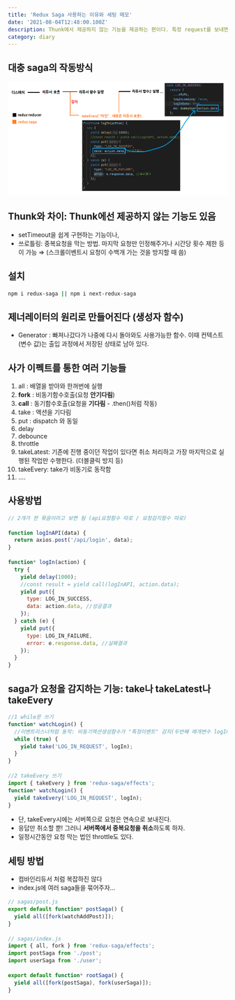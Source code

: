```yaml
---
title: 'Redux Saga 사용하는 이유와 세팅 메모'
date: '2021-08-04T12:48:00.100Z'
description: Thunk에서 제공하지 않는 기능을 제공하는 편이다. 특정 request를 보내면 호출한 것을 감지하는 일종의 이벤트리스너 같은 모습이다.
category: diary
---
```


## 대충 saga의 작동방식

![saga패턴](../assets/saga2.png)

## Thunk와 차이: Thunk에선 제공하지 않는 기능도 있음

- setTimeout을 쉽게 구현하는 기능이나,
- 쓰로틀링: 중복요청을 막는 방법. 마지막 요청만 인정해주거나 시간당 횟수 제한 등이 가능
  ⇒ (스크롤이벤트시 요청이 수백개 가는 것을 방지할 때 씀)

## 설치

```bash
npm i redux-saga || npm i next-redux-saga
```

## 제너레이터의 원리로 만들어진다 (생성자 함수)

- Generator : 빠져나갔다가 나중에 다시 돌아와도 사용가능한 함수. 이때 컨텍스트(변수 값)는 출입 과정에서 저장된 상태로 남아 있다.

## 사가 이펙트를 통한 여러 기능들

1.  all : 배열을 받아와 한꺼번에 실행
2.  **fork** : 비동기함수호출(요청 **안기다림**)
3.  **call** : 동기함수호출(요청을 **기다림** - .then()처럼 작동)
4.  take : 액션을 기다림
5.  put : dispatch 와 동일
6.  delay
7.  debounce
8.  throttle
9.  takeLatest: 기존에 진행 중이던 작업이 있다면 취소 처리하고 가장 마지막으로 실행된 작업만 수행한다. (더블클릭 방지 등)
10. takeEvery: take가 비동기로 동작함
11. ....

## 사용방법

```jsx
// 2개가 한 묶음이라고 보면 됨 (api요청함수 따로 / 요청감지함수 따로)

function logInAPI(data) {
  return axios.post('/api/login', data);
}

function* logIn(action) {
  try {
    yield delay(1000);
    //const result = yield call(logInAPI, action.data);
    yield put({
      type: LOG_IN_SUCCESS,
      data: action.data, //성공결과
    });
  } catch (e) {
    yield put({
      type: LOG_IN_FAILURE,
      error: e.response.data, //실패결과
    });
  }
}
```

## saga가 요청을 감지하는 기능: take나 takeLatest나 takeEvery

```jsx
//1 while문 쓰기
function* watchLogin() {
  //이벤트리스너처럼 동작: 비동기액션생성함수가 "특정이벤트" 감지(두번째 매개변수 logIn을 감지한다)
  while (true) {
    yield take('LOG_IN_REQUEST', logIn);
  }
}

//2 takeEvery 쓰기
import { takeEvery } from 'redux-saga/effects';
function* watchLogin() {
  yield takeEvery('LOG_IN_REQUEST', logIn);
}
```

- 단, takeEvery시에는 서버쪽으로 요청은 연속으로 보내진다.
- 응답만 취소할 뿐! 그러니 **서버쪽에서 중복요청을 취소**하도록 하자.
- 일정시간동안 요청 막는 법인 throttle도 있다.

## 세팅 방법

- 컴바인리듀서 처럼 복잡하진 않다
- index.js에 여러 saga들을 묶어주자...

```jsx
// sagas/post.js
export default function* postSaga() {
  yield all([fork(watchAddPost)]);
}

// sagas/index.js
import { all, fork } from 'redux-saga/effects';
import postSaga from './post';
import userSaga from './user';

export default function* rootSaga() {
  yield all([fork(postSaga), fork(userSaga)]);
}
```
